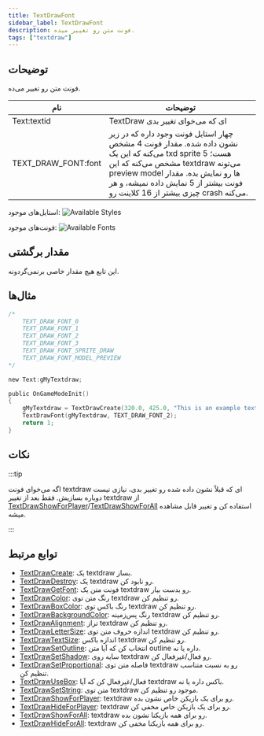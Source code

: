 ```yaml
---
title: TextDrawFont
sidebar_label: TextDrawFont
description: فونت متن رو تغییر میده.
tags: ["textdraw"]
---
```


## توضیحات

فونت متن رو تغییر می‌ده.

| نام                 | توضیحات                                                                                                                                                                                                                                            |
| ------------------- | ------------------------------------------------------------------------------------------------------------------------------------------------------------------------------------------------------------------------------------------------------ |
| Text:textid         | TextDraw ای که می‌خوای تغییر بدی                                                                                                                                                                                                                                 |
| TEXT_DRAW_FONT:font | چهار استایل فونت وجود داره که در زیر نشون داده شده. مقدار فونت 4 مشخص می‌کنه که این یک txd sprite هست؛ 5 مشخص می‌کنه که این textdraw می‌تونه preview model ها رو نمایش بده. مقدار فونت بیشتر از 5 نمایش داده نمیشه، و هر چیزی بیشتر از 16 کلاینت رو crash می‌کنه. |

استایل‌های موجود:
![Available Styles](https://assets.open.mp/assets/images/textdraws/Textdraw_font_styles.png)

فونت‌های موجود:
![Available Fonts](https://assets.open.mp/assets/images/textdraws/Textdraw_Fonts.png)

## مقدار برگشتی

این تابع هیچ مقدار خاصی برنمی‌گردونه.

## مثال‌ها

```c
/*
    TEXT_DRAW_FONT_0
    TEXT_DRAW_FONT_1
    TEXT_DRAW_FONT_2
    TEXT_DRAW_FONT_3
    TEXT_DRAW_FONT_SPRITE_DRAW
    TEXT_DRAW_FONT_MODEL_PREVIEW
*/

new Text:gMyTextdraw;

public OnGameModeInit()
{
    gMyTextdraw = TextDrawCreate(320.0, 425.0, "This is an example textdraw");
    TextDrawFont(gMyTextdraw, TEXT_DRAW_FONT_2);
    return 1;
}
```

## نکات

:::tip

اگه می‌خوای فونت textdraw ای که قبلاً نشون داده شده رو تغییر بدی، نیازی نیست دوباره بسازیش. فقط بعد از تغییر textdraw از [TextDrawShowForPlayer](TextDrawShowForPlayer)/[TextDrawShowForAll](TextDrawShowForAll) استفاده کن و تغییر قابل مشاهده میشه.

:::

## توابع مرتبط

- [TextDrawCreate](TextDrawCreate): یک textdraw بساز.
- [TextDrawDestroy](TextDrawDestroy): یک textdraw رو نابود کن.
- [TextDrawGetFont](TextDrawGetFont): فونت متن یک textdraw رو بدست بیار.
- [TextDrawColor](TextDrawColor): رنگ متن توی textdraw رو تنظیم کن.
- [TextDrawBoxColor](TextDrawBoxColor): رنگ باکس توی textdraw رو تنظیم کن.
- [TextDrawBackgroundColor](TextDrawBackgroundColor): رنگ پس‌زمینه textdraw رو تنظیم کن.
- [TextDrawAlignment](TextDrawAlignment): تراز textdraw رو تنظیم کن.
- [TextDrawLetterSize](TextDrawLetterSize): اندازه حروف متن توی textdraw رو تنظیم کن.
- [TextDrawTextSize](TextDrawTextSize): اندازه باکس textdraw رو تنظیم کن.
- [TextDrawSetOutline](TextDrawSetOutline): انتخاب کن که آیا متن outline داره یا نه.
- [TextDrawSetShadow](TextDrawSetShadow): سایه روی textdraw رو فعال/غیرفعال کن.
- [TextDrawSetProportional](TextDrawSetProportional): فاصله متن توی textdraw رو به نسبت متناسب تنظیم کن.
- [TextDrawUseBox](TextDrawUseBox): فعال/غیرفعال کن که آیا textdraw باکس داره یا نه.
- [TextDrawSetString](TextDrawSetString): متن توی textdraw موجود رو تنظیم کن.
- [TextDrawShowForPlayer](TextDrawShowForPlayer): textdraw رو برای یک بازیکن خاص نشون بده.
- [TextDrawHideForPlayer](TextDrawHideForPlayer): textdraw رو برای یک بازیکن خاص مخفی کن.
- [TextDrawShowForAll](TextDrawShowForAll): textdraw رو برای همه بازیکنا نشون بده.
- [TextDrawHideForAll](TextDrawHideForAll): textdraw رو برای همه بازیکنا مخفی کن.

